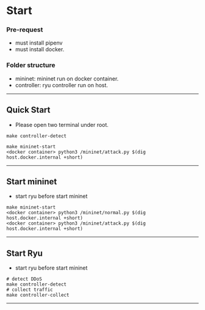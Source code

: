# Start 
### Pre-request 
- must install pipenv
- must install docker.
### Folder structure
- mininet: mininet run on docker container.
- controller: ryu controller run on host.

---

## Quick Start
- Please open two terminal under root.
```
make controller-detect
```
```
make mininet-start
<docker container> python3 /mininet/attack.py $(dig host.docker.internal +short) 
```

---

## Start mininet
- start ryu before start mininet
```
make mininet-start
<docker container> python3 /mininet/normal.py $(dig host.docker.internal +short) 
<docker container> python3 /mininet/attack.py $(dig host.docker.internal +short) 
```
---
## Start Ryu
- start ryu before start mininet
```
# detect DDoS
make controller-detect
# collect traffic
make controller-collect
```
---
